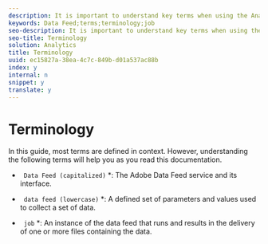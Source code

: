 ```yaml
---
description: It is important to understand key terms when using the Analytics Data Feed interface.
keywords: Data Feed;terms;terminology;job
seo-description: It is important to understand key terms when using the Analytics Data Feed interface.
seo-title: Terminology
solution: Analytics
title: Terminology
uuid: ec15827a-38ea-4c7c-849b-d01a537ac88b
index: y
internal: n
snippet: y
translate: y
---
```


# Terminology

In this guide, most terms are defined in context. However, understanding the following terms will help you as you read this documentation. 

* ` Data Feed (capitalized)` *: The Adobe Data Feed service and its interface. 

* ` data feed (lowercase)` *: A defined set of parameters and values used to collect a set of data. 

* ` job` *: An instance of the data feed that runs and results in the delivery of one or more files containing the data. 
